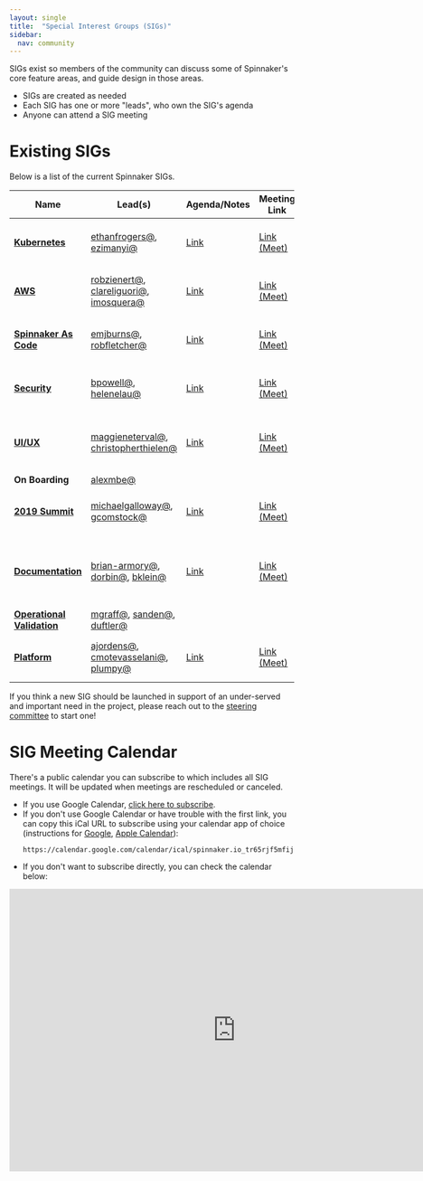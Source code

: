 ```yaml
---
layout: single
title:  "Special Interest Groups (SIGs)"
sidebar:
  nav: community
---
```


SIGs exist so members of the community can discuss some of Spinnaker's core
feature areas, and guide design in those areas.

* SIGs are created as needed
* Each SIG has one or more "leads", who own the SIG's agenda
* Anyone can attend a SIG meeting

# Existing SIGs

Below is a list of the current Spinnaker SIGs.

| Name | Lead(s) | Agenda/Notes | Meeting Link | Contact | Schedule |
|-|-|-|-|-| - |
| [__Kubernetes__](https://github.com/spinnaker/community/tree/master/sig-kubernetes) | [ethanfrogers@](https://github.com/ethanfrogers), [ezimanyi@](https://github.com/ezimanyi) | [Link](https://docs.google.com/document/d/1db_yw1uru99Byvin4lQgm7aUZ9xMmvsARtEiiNUrmBo) | [Link (Meet)](https://meet.google.com/oto-qwpw-dgt) | Email list: [sig-kubernetes@spinnaker.io](https://groups.google.com/a/spinnaker.io/forum/#!forum/sig-kubernetes), Slack: [#sig-kubernetes](https://spinnakerteam.slack.com/app_redirect?team=T091CRSGH&channel=C748G8U9J) | Every other Tuesday, 1 PM EST / 10AM PST |
| [__AWS__](https://github.com/spinnaker/community/tree/master/sig-aws) | [robzienert@](https://github.com/robzienert), [clareliguori@](https://github.com/clareliguori), [imosquera@](https://github.com/imosquera)   | [Link](https://docs.google.com/document/d/1TB7dSQDTM9jFBsttuevxOsP6MGQ3-z0wrYMIGxYxhYQ) | [Link (Meet)](https://meet.google.com/yfp-ekod-sxj) | Email list: [sig-aws@spinnaker.io](https://groups.google.com/a/spinnaker.io/forum/#!forum/sig-aws), Slack: [#sig-aws](https://spinnakerteam.slack.com/app_redirect?team=T091CRSGH&channel=CHLP0KQ4X) | Every Third Wednesday, 3 PM PST/ 6 PM EST |
| [__Spinnaker As Code__](https://github.com/spinnaker/community/tree/master/sig-spinnaker-as-code) | [emjburns@](https://github.com/emjburns), [robfletcher@](https://github.com/robfletcher) | [Link](https://docs.google.com/document/d/1qgtwod1WC9pGNLyq7j1pXDLCAhO3Norf3Afx1FP4Jag/edit) | [Link (Meet)](https://meet.google.com/shy-uixs-roo) | Slack: [#sig-spinnaker-as-code](https://spinnakerteam.slack.com/app_redirect?team=T091CRSGH&channel=CERACDPDZ) | Every other Tuesday, 4 PM EST / 1 PM PST|
| [__Security__](https://github.com/spinnaker/community/tree/master/sig-security) | [bpowell@](https://github.com/bpowell), [helenelau@](https://github.com/helenelau) | [Link](https://docs.google.com/document/d/1GhzhmG7ZytJBfW2lontOSBxVghgNZmxstF49SoocTDQ/edit) | [Link (Meet)](https://meet.google.com/rhf-kyvh-dre) | Email list: [sig-security@spinnaker.io](https://groups.google.com/a/spinnaker.io/forum/#!forum/sig-security), Slack: [#sig-security](https://spinnakerteam.slack.com/app_redirect?team=T091CRSGH&channel=CFN8F5UR2) | Every other Thursday, 2 PM EST / 11 AM PST|
| [__UI/UX__](https://github.com/spinnaker/community/tree/master/sig-ui-ux) | [maggieneterval@](https://github.com/maggieneterval), [christopherthielen@](https://github.com/christopherthielen) | [Link](https://docs.google.com/document/d/1E7b-2CXvdh23fyKu2BjJzKg2KK4245hWqy7mDz7IkBQ/edit) | [Link (Meet)](https://meet.google.com/jwj-yadq-pjy) | Email list: [sig-ui@spinnaker.io](https://groups.google.com/a/spinnaker.io/forum/#!forum/sig-ui), Slack: [#sig-ui](https://spinnakerteam.slack.com/app_redirect?team=T091CRSGH&channel=CH3FMKA3U) | Monthly on the fourth Monday, 2 PM EST / 11 AM PST
| __On Boarding__ | [alexmbe@](https://github.com/alexmbe) | | | Slack: [#sig-on-boarding](https://spinnakerteam.slack.com/app_redirect?team=T091CRSGH&channel=CH9G32NLD) |
| [__2019 Summit__](https://github.com/spinnaker/community/tree/master/sig-summit) | [michaelgalloway@](https://github.com/michaelgalloway), [gcomstock@](https://github.com/gcomstock) | [Link](https://docs.google.com/document/d/1Z65IHImNlJbYq3XvVgnWtijhWj3iUlMGG5uQudjhTe4/edit) | [Link (Meet)](https://meet.google.com/yrj-yewn-akt) | Slack: [#spinnakersummit](https://spinnakerteam.slack.com/app_redirect?team=T091CRSGH&channel=CAEBZDY1E) | Every other Wednesday, 1 PM EST / 10 AM PST
| [__Documentation__](https://github.com/spinnaker/community/tree/master/sig-documentation) | [brian-armory@](https://github.com/brian-armory), [dorbin@](https://github.com/dorbin), [bklein@](https://github.com/fifthposition) | [Link](https://docs.google.com/document/d/1uErNfK3Yr6LKELNSO7YfsRFyJVHqjivfzIO4nBmMCUw/edit?usp=sharing) | [Link (Meet)](https://meet.google.com/umg-qugw-mjy) | Slack: [#sig-documentation](https://spinnakerteam.slack.com/messages/CMPS49682) | First Wednesday of the month, 11 AM PST / 2 PM EST
| [__Operational Validation__](https://github.com/spinnaker/community/tree/master/sig-operational-validation) | [mgraff@](https://github.com/skandragon), [sanden@](https://github.com/csanden), [duftler@](https://github.com/duftler) | | | Slack: [#sig-operational-validation](https://spinnakerteam.slack.com/app_redirect?team=T091CRSGH&channel=CP7RCB4RK) | T.B.D.
| [__Platform__](https://github.com/spinnaker/community/tree/master/sig-platform) | [ajordens@](https://github.com/ajordens), [cmotevasselani@](https://github.com/link108), [plumpy@](https://github.com/plumpy) | [Link](https://docs.google.com/document/d/1zGIgEwO9lZfYaI0N6necuH-x0SjmL3hmbbeMWZgqnEw/edit)| [Link (Meet)](https://meet.google.com/qtz-ykko-ddp)| Slack: [#sig-platform](https://spinnakerteam.slack.com/app_redirect?team=T091CRSGH&channel=CPHARS3RA) | Every other Thursday, 2 PM EST / 11AM PST

If you think a new SIG should be launched in support of an under-served and important need in the project, please reach out to the [steering committee](/community/governance/#steering-committee) to start one!

# SIG Meeting Calendar

There's a public calendar you can subscribe to which includes all SIG meetings. It will be updated
when meetings are rescheduled or canceled.

* If you use Google Calendar, [click here to subscribe](https://calendar.google.com/calendar/b/3?cid=c3Bpbm5ha2VyLmlvX3RyNjVyamY1bWZpajdwNnZ1Y3Bya2h1bGNjQGdyb3VwLmNhbGVuZGFyLmdvb2dsZS5jb20).
* If you don't use Google Calendar or have trouble with the first link, you can copy this iCal URL to subscribe using your calendar app of choice (instructions for [Google](https://support.google.com/calendar/answer/37100), [Apple Calendar](https://support.apple.com/guide/calendar/subscribe-to-calendars-icl1022/mac)):
   ```
   https://calendar.google.com/calendar/ical/spinnaker.io_tr65rjf5mfij7p6vucprkhulcc%40group.calendar.google.com/public/basic.ics
   ```
* If you don't want to subscribe directly, you can check the calendar below:

<iframe src="https://calendar.google.com/calendar/b/3/embed?showPrint=0&amp;showCalendars=0&amp;mode=AGENDA&amp;height=500&amp;wkst=1&amp;bgcolor=%23FFFFFF&amp;src=spinnaker.io_tr65rjf5mfij7p6vucprkhulcc%40group.calendar.google.com&amp;color=%2342104A&amp;ctz=America%2FLos_Angeles" style="border-width:0" width="800" height="500" frameborder="0" scrolling="no"></iframe>

